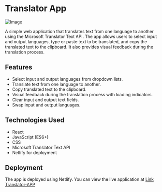 # Translator App
![Image]([translatorapp.png](https://drive.google.com/file/d/1irMe4n4X7Z6Mx9H1OREisSYqI2NXHft9/view?usp=sharing))

A simple web application that translates text from one language to another using the Microsoft Translator Text API. The app allows users to select input and output languages, type or paste text to be translated, and copy the translated text to the clipboard. It also provides visual feedback during the translation process.

## Features

- Select input and output languages from dropdown lists.
- Translate text from one language to another.
- Copy translated text to the clipboard.
- Visual feedback during the translation process with loading indicators.
- Clear input and output text fields.
- Swap input and output languages.

## Technologies Used

- React
- JavaScript (ES6+)
- CSS
- Microsoft Translator Text API
- Netlify for deployment

## Deployment

The app is deployed using Netlify. You can view the live application at [Link Translator-APP](https://translate-by-mrugank.netlify.app/)
